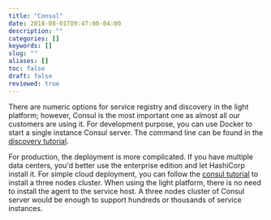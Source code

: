 ```yaml
---
title: "Consul"
date: 2018-08-01T09:47:00-04:00
description: ""
categories: []
keywords: []
slug: ""
aliases: []
toc: false
draft: false
reviewed: true
---
```


There are numeric options for service registry and discovery in the light platform; however, Consul is the most important one as almost all our customers are using it. For development purpose, you can use Docker to start a single instance Consul server. The command line can be found in the [discovery tutorial][].

For production, the deployment is more complicated. If you have multiple data centers, you'd better use the enterprise edition and let HashiCorp install it. For simple cloud deployment, you can follow the [consul tutorial] to install a three nodes cluster. When using the light platform, there is no need to install the agent to the service host. A three nodes cluster of Consul server would be enough to support hundreds or thousands of service instances. 

[consul checklist]: /tool/consul/checklist/
[discovery tutorial]: /tutorial/common/discovery/consul/
[consul tutorial]: /tool/consul/cluster-install/
